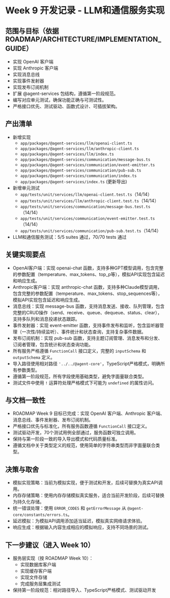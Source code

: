 # Week 9 开发记录 - LLM和通信服务实现

## 范围与目标（依据 ROADMAP/ARCHITECTURE/IMPLEMENTATION_GUIDE）
- 实现 OpenAI 客户端
- 实现 Anthropic 客户端
- 实现消息总线
- 实现事件发射器
- 实现发布订阅机制
- 扩展 @agent-services 包结构，遵循第一阶段规范。
- 编写对应单元测试，确保功能正确与可测试性。
- 严格接口优先、测试驱动、函数式设计、可插拔架构。

## 产出清单
- 新增实现
  - `app/packages/@agent-services/llm/openai-client.ts`
  - `app/packages/@agent-services/llm/anthropic-client.ts`
  - `app/packages/@agent-services/llm/index.ts`
  - `app/packages/@agent-services/communication/message-bus.ts`
  - `app/packages/@agent-services/communication/event-emitter.ts`
  - `app/packages/@agent-services/communication/pub-sub.ts`
  - `app/packages/@agent-services/communication/index.ts`
  - `app/packages/@agent-services/index.ts` (更新导出)
- 新增单元测试
  - `app/tests/unit/services/llm/openai-client.test.ts`（14/14）
  - `app/tests/unit/services/llm/anthropic-client.test.ts`（14/14）
  - `app/tests/unit/services/communication/message-bus.test.ts`（14/14）
  - `app/tests/unit/services/communication/event-emitter.test.ts`（14/14）
  - `app/tests/unit/services/communication/pub-sub.test.ts`（14/14）
- LLM和通信服务测试：5/5 suites 通过，70/70 tests 通过

## 关键实现要点
- OpenAI客户端：实现 openai-chat 函数，支持多种GPT模型调用，包含完整的参数配置（temperature、max_tokens、top_p等），模拟API实现包含延迟和响应生成。
- Anthropic客户端：实现 anthropic-chat 函数，支持多种Claude模型调用，包含完整的参数配置（temperature、max_tokens、stop_sequences等），模拟API实现包含延迟和响应生成。
- 消息总线：实现 message-bus 函数，支持消息发送、接收、队列管理，包含完整的CRUD操作（send、receive、queue、dequeue、status、clear），支持多队列和消息投递状态跟踪。
- 事件发射器：实现 event-emitter 函数，支持事件发布和监听，包含监听器管理（一次性/持续监听）、事件统计和状态查询，支持复杂事件数据。
- 发布订阅机制：实现 pub-sub 函数，支持主题订阅管理、消息发布和分发、订阅者管理，包含统计和状态查询功能。
- 所有服务严格遵循 `FunctionCall` 接口定义，完整的 `inputSchema` 和 `outputSchema` 定义。
- 导入路径使用相对路径 `'../../@agent-core'`，TypeScript严格模式，明确所有参数类型。
- 遵循第一阶段规范，所有字段使用基础类型，避免字面量联合类型。
- 测试文件中使用 `!` 运算符处理严格模式下可能为 `undefined` 的属性访问。

## 与文档一致性
- ROADMAP Week 9 目标已完成：实现 OpenAI 客户端、Anthropic 客户端、消息总线、事件发射器、发布订阅机制。
- 严格接口优先与标准化，所有服务函数遵循 `FunctionCall` 接口定义。
- 测试驱动开发，70个测试用例全部通过，服务函数可独立调用。
- 保持与第一阶段一致的导入导出模式和代码质量标准。
- 遵循文档中关于类型定义的规范，使用简单的字符串类型而非字面量联合类型。

## 决策与取舍
- 模拟实现策略：当前为模拟实现，便于测试和开发，后续可替换为真实API调用。
- 内存存储策略：使用内存存储模拟真实服务，适合当前开发阶段，后续可替换为持久化存储。
- 统一错误处理：使用 `ERROR_CODES` 和 `getErrorMessage` 从 `@agent-core/constants/errors.ts`。
- 延迟模拟：为模拟API调用添加适当延迟，模拟真实网络请求体验。
- 响应生成：根据输入内容生成相应的模拟响应，支持不同场景的测试。

## 下一步建议（进入 Week 10）
- 服务层实现（按 ROADMAP Week 10）：
  - 实现数据库客户端
  - 实现缓存客户端
  - 实现文件存储
  - 完成服务层集成测试
- 保持第一阶段规范：相对路径导入、TypeScript严格模式、测试驱动开发
